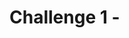 # Challenge 1 - <Title>

**[Home](./introduction.md)** | [Next Challenge >](./challenge2.md)

## Description
<!-- Replace with brief description of the challenge. -->

## Success Criteria
1. [ ] <!-- Replace with success criterion to advanced to next challenge. -->

## Resources
-  <!-- Replace with relevant resources to guide hackers. -->